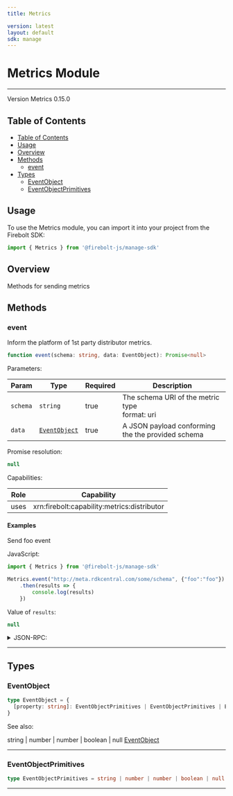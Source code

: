 ```yaml
---
title: Metrics

version: latest
layout: default
sdk: manage
---
```


# Metrics Module
---
Version Metrics 0.15.0

## Table of Contents
   - [Table of Contents](#table-of-contents)
   - [Usage](#usage)
   - [Overview](#overview)
   - [Methods](#methods)
     - [event](#event)
   - [Types](#types)
     - [EventObject](#eventobject)
     - [EventObjectPrimitives](#eventobjectprimitives)



## Usage
To use the Metrics module, you can import it into your project from the Firebolt SDK:

```javascript
import { Metrics } from '@firebolt-js/manage-sdk'
```


## Overview
 Methods for sending metrics

## Methods

### event

Inform the platform of 1st party distributor metrics.

```typescript
function event(schema: string, data: EventObject): Promise<null>
```

Parameters:

| Param                  | Type                 | Required                 | Description                 |
| ---------------------- | -------------------- | ------------------------ | ----------------------- |
| `schema` | `string` | true | The schema URI of the metric type <br/>format: uri |
| `data` | [`EventObject`](#eventobject) | true | A JSON payload conforming the the provided schema  |


Promise resolution:

```typescript
null
```

Capabilities:

| Role                  | Capability                 |
| --------------------- | -------------------------- |
| uses | xrn:firebolt:capability:metrics:distributor |


#### Examples


Send foo event

JavaScript:

```javascript
import { Metrics } from '@firebolt-js/manage-sdk'

Metrics.event("http://meta.rdkcentral.com/some/schema", {"foo":"foo"})
    .then(results => {
        console.log(results)
    })
```

Value of `results`:

```javascript
null
```
<details markdown="1" >
<summary>JSON-RPC:</summary>
Request:

```json
{
	"jsonrpc": "2.0",
	"id": 1,
	"method": "Metrics.event",
	"params": {
		"schema": "http://meta.rdkcentral.com/some/schema",
		"data": {
			"foo": "foo"
		}
	}
}
```

Response:

```json
{
	"jsonrpc": "2.0",
	"id": 1,
	"result": null
}
```
</details>


---



## Types

### EventObject



```typescript
type EventObject = {
  [property: string]: EventObjectPrimitives | EventObjectPrimitives | EventObject[] | EventObject
}
```

See also: 

string | number | number | boolean | null
[EventObject](#eventobject)

---

### EventObjectPrimitives



```typescript
type EventObjectPrimitives = string | number | number | boolean | null
```



---
